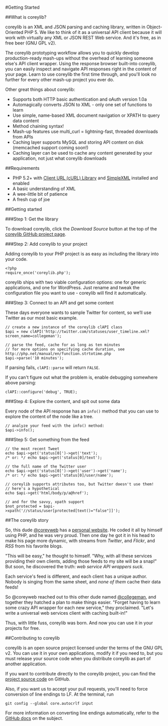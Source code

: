 #Getting Started 

##What is coreylib?

coreylib is an XML and JSON parsing and caching library, written in Object-Oriented PHP 5. We like to think of it as a universal API client because it will work with virtually any XML or JSON REST Web service. And it's free, as in free beer (GNU GPL v2).

The coreylib prototyping workflow allows you to quickly develop production-ready mash-ups without the overhead of learning someone else's API client wrapper. Using the response browser built-into coreylib, you can easily inspect and navigate API responses right in the content of your page. Learn to use coreylib the first time through, and you'll look no further for every other mash-up project you ever do.

Other great things about coreylib:

* Supports both HTTP basic authentication and oAuth version 1.0a 
* Automagically converts JSON to XML - only one set of functions to learn
* Use simple, name-based XML document navigation or XPATH to query data content
* Method chaining syntax! 
* Mash-up features use multi_curl = lightning-fast, threaded downloads from APIs
* Caching layer supports MySQL and storing API content on disk (memcached support coming soon!)
* Caching layer can be used to cache any content generated by your application, not just what coreylib downloads

##Requirements

* PHP 5.2+ with [Client URL (cURL) Library](http://www.php.net/manual/en/curl.installation.php) and [SimpleXML](http://www.php.net/manual/en/book.simplexml.php) installed and enabled
* A basic understanding of XML
* A wee-little bit of patience
* A fresh cup of joe

##Getting started

###Step 1: Get the library

To download coreylib, click the *Download Source* button at the top of the [coreylib GitHub project page](http://github.com/collegeman/coreylib).

###Step 2: Add coreylib to your project

Adding coreylib to your PHP project is as easy as including the library into your code.

	<?php
	require_once('coreylib.php');
	
coreylib ships with two viable configuration options: one for generic applications, and one for WordPress. Just rename and tweak the configuration file you want to use - coreylib will find it automatically.

###Step 3: Connect to an API and get some content

These days everyone wants to sample Twitter for content, so we’ll use Twitter as our most basic example.

	// create a new instance of the coreylib clAPI class
	$api = new clAPI('http://twitter.com/statuses/user_timeline.xml?screen_name=collegeman');
 	
	// parse the feed, cache for as long as ten minutes
	// for more options on specifying cache duration, see http://php.net/manual/en/function.strtotime.php
	$api->parse('10 minutes');
	
If parsing fails, <code>clAPI::parse</code> will return <code>FALSE</code>.

If you can't figure out what the problem is, enable debugging somewhere above parsing:

	clAPI::configure('debug', TRUE);

###Step 4: Explore the content, and spit out some data

Every node of the API response has an <code>info()</code> method that you can use to explore the content of the node like a tree.

	// analyze your feed with the info() method:
	$api->info();
	
###Step 5: Get something from the feed

	// the most recent Tweet
	echo $api->get('status[0]')->get('text');
	/* or: */ echo $api->get('status[0]/text');
	
	// the full name of the Twitter user
	echo $api->get('status[0]')->get('user')->get('name');
	/* or: */ echo $api->get('status[0]/user/name');
	
	// coreylib supports attributes too, but Twitter doesn't use them!
	// here's a hypothetical
	echo $api->get('html/body/p/a@href');
	
	// and for the savvy, xpath support
	$not_protected = $api->xpath('//status/user[protected[text()="false"]]'); 

##The coreylib story

So, this dude [@coreyweb](http://twitter.com/coreyweb) has a [personal website](http://coreyweb.com).  He coded it all by himself using PHP, and he was very proud.  Then one day he got it in his head to make his page more dynamic, with streams from *Twitter*, and *Flickr*, and *RSS* from his favorite blogs.

"This will be easy," he thought to himself.  "Why, with all these services providing their own clients, adding those feeds to my site will be a snap!"  But soon, he discovered the truth: *web service API wrappers suck.*

Each service's feed is different, and each client has a unique author.  Nobody is singing from the same sheet, and *none of them* cache their data feeds!

So @coreyweb reached out to this other dude named [@collegeman](http://twitter.com/collegeman), and together they hatched a plan to make things easier.  "Forget having to learn some crazy API wrapper for each new service," they proclaimed. "Let's write a universal web services client with caching built-in!"

Thus, with little fuss, coreylib was born. And now you can use it in your projects for free.

##Contributing to coreylib

coreylib is an open source project licensed under the terms of the GNU GPL v2. You can use it in your own applications, modify it if you need to, but you must release your source code when you distribute coreylib as part of another application.

If you want to contribute directly to the coreylib project, you can find the [project source code](http://github.com/collegeman/coreylib) on GitHub.

Also, if you want us to accept your pull requests, you'll need to force conversion of line endings to LF. At the terminal, run

	git config --global core.autocrlf input
	
For more information on converting line endings automatically, refer to the [GitHub docs](http://help.github.com/dealing-with-lineendings/) on the subject.